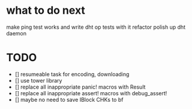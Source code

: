 # what to do next
make ping test works
and write dht op tests with it
refactor
polish up dht
daemon
# TODO
- [] resumeable task for encoding, downloading
- [] use tower library
- [] replace all inappropriate panic! macros with Result<T>
- [] replace all inappropriate assert! macros with debug_assert!
- [] maybe no need to save IBlock CHKs to bf